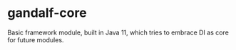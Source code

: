 # gandalf-core
Basic framework module, built in Java 11, which tries to embrace DI as core for future modules.
